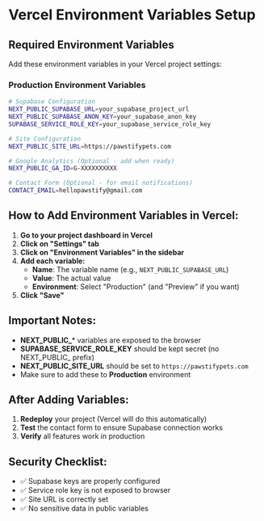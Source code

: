 # Vercel Environment Variables Setup

## Required Environment Variables

Add these environment variables in your Vercel project settings:

### **Production Environment Variables**

```bash
# Supabase Configuration
NEXT_PUBLIC_SUPABASE_URL=your_supabase_project_url
NEXT_PUBLIC_SUPABASE_ANON_KEY=your_supabase_anon_key
SUPABASE_SERVICE_ROLE_KEY=your_supabase_service_role_key

# Site Configuration
NEXT_PUBLIC_SITE_URL=https://pawstifypets.com

# Google Analytics (Optional - add when ready)
NEXT_PUBLIC_GA_ID=G-XXXXXXXXXX

# Contact Form (Optional - for email notifications)
CONTACT_EMAIL=hellopawstify@gmail.com
```

## How to Add Environment Variables in Vercel:

1. **Go to your project dashboard in Vercel**
2. **Click on "Settings" tab**
3. **Click on "Environment Variables" in the sidebar**
4. **Add each variable:**
   - **Name**: The variable name (e.g., `NEXT_PUBLIC_SUPABASE_URL`)
   - **Value**: The actual value
   - **Environment**: Select "Production" (and "Preview" if you want)
5. **Click "Save"**

## Important Notes:

- **NEXT_PUBLIC_*** variables are exposed to the browser
- **SUPABASE_SERVICE_ROLE_KEY** should be kept secret (no NEXT_PUBLIC_ prefix)
- **NEXT_PUBLIC_SITE_URL** should be set to `https://pawstifypets.com`
- Make sure to add these to **Production** environment

## After Adding Variables:

1. **Redeploy** your project (Vercel will do this automatically)
2. **Test** the contact form to ensure Supabase connection works
3. **Verify** all features work in production

## Security Checklist:

- ✅ Supabase keys are properly configured
- ✅ Service role key is not exposed to browser
- ✅ Site URL is correctly set
- ✅ No sensitive data in public variables
